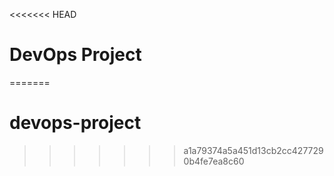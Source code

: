 <<<<<<< HEAD
# DevOps Project
=======
# devops-project
>>>>>>> a1a79374a5a451d13cb2cc4277290b4fe7ea8c60

